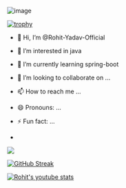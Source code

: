 

![image](https://github.com/Rohit-Yadav-Official/Rohit-Yadav-Official/assets/156703479/84b75c27-f8b3-4888-9fd7-dc4b14d51ff4)

[![trophy](https://github-profile-trophy.vercel.app/?username=Rohit-Yadav-Official&theme=dracula)](https://github.com/ryo-ma/github-profile-trophy)


- 👋 Hi, I’m @Rohit-Yadav-Official
- 👀 I’m interested in java
- 🌱 I’m currently learning spring-boot
- 💞️ I’m looking to collaborate on ...
- 📫 How to reach me ...
- 😄 Pronouns: ...
- ⚡ Fun fact: ...

- 

![](https://leetcard.jacoblin.cool/sachin76448?ext=contest&theme=dark&font=milonga)

[![GitHub Streak](https://streak-stats.demolab.com/?user=Rohit-Yadav-Official&theme=dark)](https://git.io/streak-stats) 

[![Rohit's youtube stats](https://youtube-stats-card.vercel.app/api?channelid=UC_1dUA0EBKwGXXynWYqAc-w&theme=radical)](https://www.youtube.com/channel/UC_1dUA0EBKwGXXynWYqAc-w)


<!---
Rohit-Yadav-Official/Rohit-Yadav-Official is a ✨ special ✨ repository because its `README.md` (this file) appears on your GitHub profile.
You can click the Preview link to take a look at your changes.
--->
